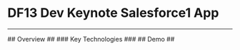 # DF13 Dev Keynote Salesforce1 App #

---
<a name="overview" />
## Overview ##


<a name="technologies" />
### Key Technologies ###





<a name="demo" />
## Demo ##




